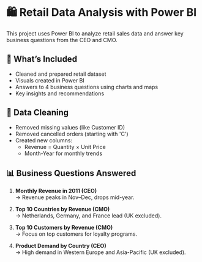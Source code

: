 # 🛍️ Retail Data Analysis with Power BI

This project uses Power BI to analyze retail sales data and answer key business questions from the CEO and CMO.

## 📌 What’s Included

- Cleaned and prepared retail dataset
- Visuals created in Power BI
- Answers to 4 business questions using charts and maps
- Key insights and recommendations

## 🧹 Data Cleaning

- Removed missing values (like Customer ID)
- Removed cancelled orders (starting with 'C')
- Created new columns: 
  - Revenue = Quantity × Unit Price
  - Month-Year for monthly trends

## 📊 Business Questions Answered

1. **Monthly Revenue in 2011 (CEO)**  
   → Revenue peaks in Nov–Dec, drops mid-year.

2. **Top 10 Countries by Revenue (CMO)**  
   → Netherlands, Germany, and France lead (UK excluded).

3. **Top 10 Customers by Revenue (CMO)**  
   → Focus on top customers for loyalty programs.

4. **Product Demand by Country (CEO)**  
   → High demand in Western Europe and Asia-Pacific (UK excluded).



